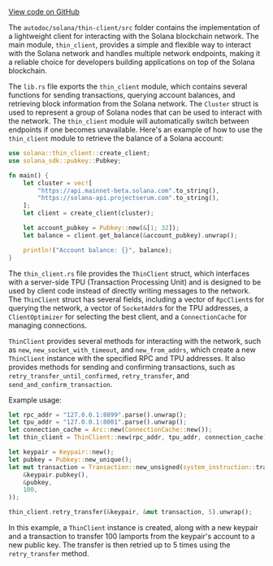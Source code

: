 [View code on GitHub](https://github.com/solana-labs/solana/tree/master/na/thin-client/src)

The `autodoc/solana/thin-client/src` folder contains the implementation of a lightweight client for interacting with the Solana blockchain network. The main module, `thin_client`, provides a simple and flexible way to interact with the Solana network and handles multiple network endpoints, making it a reliable choice for developers building applications on top of the Solana blockchain.

The `lib.rs` file exports the `thin_client` module, which contains several functions for sending transactions, querying account balances, and retrieving block information from the Solana network. The `Cluster` struct is used to represent a group of Solana nodes that can be used to interact with the network. The `thin_client` module will automatically switch between endpoints if one becomes unavailable. Here's an example of how to use the `thin_client` module to retrieve the balance of a Solana account:

```rust
use solana::thin_client::create_client;
use solana_sdk::pubkey::Pubkey;

fn main() {
    let cluster = vec![
        "https://api.mainnet-beta.solana.com".to_string(),
        "https://solana-api.projectserum.com".to_string(),
    ];
    let client = create_client(cluster);

    let account_pubkey = Pubkey::new(&[1; 32]);
    let balance = client.get_balance(&account_pubkey).unwrap();

    println!("Account balance: {}", balance);
}
```

The `thin_client.rs` file provides the `ThinClient` struct, which interfaces with a server-side TPU (Transaction Processing Unit) and is designed to be used by client code instead of directly writing messages to the network. The `ThinClient` struct has several fields, including a vector of `RpcClient`s for querying the network, a vector of `SocketAddr`s for the TPU addresses, a `ClientOptimizer` for selecting the best client, and a `ConnectionCache` for managing connections.

`ThinClient` provides several methods for interacting with the network, such as `new`, `new_socket_with_timeout`, and `new_from_addrs`, which create a new `ThinClient` instance with the specified RPC and TPU addresses. It also provides methods for sending and confirming transactions, such as `retry_transfer_until_confirmed`, `retry_transfer`, and `send_and_confirm_transaction`.

Example usage:

```rust
let rpc_addr = "127.0.0.1:8899".parse().unwrap();
let tpu_addr = "127.0.0.1:8001".parse().unwrap();
let connection_cache = Arc::new(ConnectionCache::new());
let thin_client = ThinClient::new(rpc_addr, tpu_addr, connection_cache);

let keypair = Keypair::new();
let pubkey = Pubkey::new_unique();
let mut transaction = Transaction::new_unsigned(system_instruction::transfer(
    &keypair.pubkey(),
    &pubkey,
    100,
));

thin_client.retry_transfer(&keypair, &mut transaction, 5).unwrap();
```

In this example, a `ThinClient` instance is created, along with a new keypair and a transaction to transfer 100 lamports from the keypair's account to a new public key. The transfer is then retried up to 5 times using the `retry_transfer` method.
